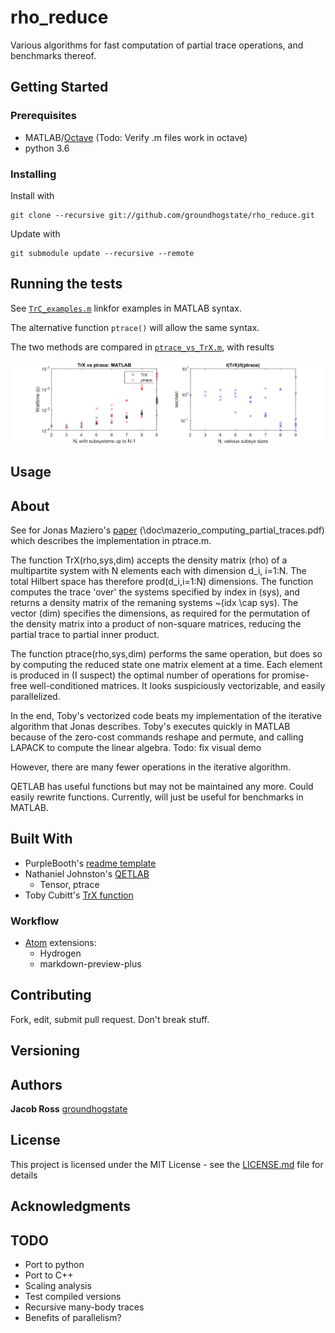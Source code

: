 # rho_reduce

Various algorithms for fast computation of partial trace operations, and benchmarks thereof.


## Getting Started

### Prerequisites

* MATLAB/[Octave](https://www.gnu.org/software/octave/) (Todo: Verify .m files work in octave)
* python 3.6

### Installing

Install with
```
git clone --recursive git://github.com/groundhogstate/rho_reduce.git
```
Update with
```
git submodule update --recursive --remote
```
## Running the tests

See [`TrC_examples.m`](lib/MATLAB/TrX_examples.m) linkfor examples in MATLAB syntax.

The alternative function `ptrace()` will allow the same syntax.

The two methods are compared in [`ptrace_vs_TrX.m`](\lib\MATLAB\ptrace_vs_TrX.m), with results

![](\doc\fig\trace_time_matlab.png)

## Usage



## About
See for Jonas Maziero's [paper](https://arxiv.org/abs/1609.00323) (\doc\mazerio_computing_partial_traces.pdf) which describes the implementation in ptrace.m.

The function TrX(rho,sys,dim) accepts the density matrix (rho) of a multipartite system with N elements each with dimension d_i, i=1:N. The total Hilbert space has therefore prod(d_i,i=1:N) dimensions. The function computes the trace 'over'  the systems specified by index in (sys), and returns a density matrix of the remaning systems ~(idx \cap sys). The vector (dim) specifies the dimensions, as required for the permutation of the density matrix into a product of non-square matrices, reducing the partial trace to partial inner product.

The function ptrace(rho,sys,dim) performs the same operation, but does so by computing the reduced state one matrix element at a time. Each element is produced in (I suspect) the optimal number of operations for promise-free well-conditioned matrices. It looks suspiciously vectorizable, and easily parallelized.

In the end, Toby's vectorized code beats my implementation of the iterative algorithm that Jonas describes. Toby's executes quickly in MATLAB because of the zero-cost commands reshape and permute, and calling LAPACK to compute the linear algebra. Todo: fix visual demo

However, there are many fewer operations in the iterative algorithm.

QETLAB has useful functions but may not be maintained any more. Could easily rewrite functions.
Currently, will just be useful for benchmarks in MATLAB.


## Built With

* PurpleBooth's [readme template](https://gist.github.com/PurpleBooth/109311bb0361f32d87a2)
* Nathaniel Johnston's [QETLAB](https://github.com/nathanieljohnston/QETLAB)
  * Tensor, ptrace
* Toby Cubitt's [TrX function](http://www.dr-qubit.org/matlab/TrX.m)

### Workflow
* [Atom](https://atom.io) extensions:
  * Hydrogen
  * markdown-preview-plus

## Contributing

Fork, edit, submit pull request. Don't break stuff.

## Versioning

## Authors

**Jacob Ross** [groundhogstate](https://github.com/groundhogstate)

## License

This project is licensed under the MIT License - see the [LICENSE.md](LICENSE.md) file for details

## Acknowledgments

## TODO
* Port to python
* Port to C++
* Scaling analysis
* Test compiled versions
* Recursive many-body traces
* Benefits of parallelism?
